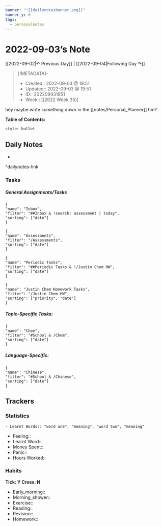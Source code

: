 ```yaml
---
banner: "![[dailynotesbanner.png]]"
banner_y: 0
tags:
  - personalnotes
---
```

# 2022-09-03’s Note

[[2022-09-02|↶ Previous Day]] | [[2022-09-04|Following Day ↷]]

> [!METADATA]-
> - Created:: 2022-09-03 @ 19:51
> - Updated:: 2022-09-03 @ 19:51
> - ID:: 202209031951
> - Week:: [[2022 Week 35]]

hey maybe write something down in the [[notes/Personal_Planner]] hm?

**Table of Contents:**
```toc
style: bullet
```

## Daily Notes

- 

^dailynotes-link

### Tasks
##### General Assignments/Tasks
```todoist
{
"name": "Inbox",
"filter": "##Inbox & !search: assessment | today",
"sorting": ["date"]
}
```
```todoist
{
"name": "Assessments",
"filter": "/Assessments",
"sorting": ["date"]
}
```
```todoist
{
"name": "Periodic Tasks",
"filter": "##Periodic Tasks & !/Justin Chem HW",
"sorting": ["date"]
}
```
```todoist
{
"name": "Justin Chem Homework Tasks",
"filter": "/Justin Chem HW",
"sorting": ["priority", "date"]
}
```

##### Topic-Specific Tasks:
```todoist
{
"name": "Chem",
"filter": "#School & /Chem",
"sorting": ["date"]
}
```
##### Language-Specific:
```todoist
{
"name": "Chinese",
"filter": "#School & /Chinese",
"sorting": ["date"]
}
```

## Trackers
### Statistics
```
- Learnt Words:: "word one", "meaning", "word two", "meaning"
```
- Feeling:: 
- Learnt Word:: 
- Money Spent:: 
- Panic:: 
- Hours Worked:: 

### Habits
**Tick: Y Cross: N**
- Early_morning::   
- Morning_shower:: 
- Exercise:: 
- Reading:: 
- Revision:: 
- Homework:: 
